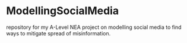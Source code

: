 # ModellingSocialMedia
repository for my A-Level NEA project on modelling social media to find ways to mitigate spread of misinformation. 
